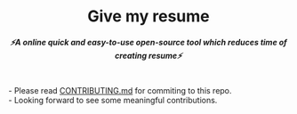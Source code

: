 <h1 align="center">Give my resume</h1>

 <h5 align="center">
   <i>⚡️A online quick and easy-to-use open-source tool which reduces time of creating resume⚡️</i>
 </h5>
<br>
- Please read <a href="https://github.com/clubgamma/give-my-resume/blob/main/CONTRIBUTING.md">CONTRIBUTING.md</a> for commiting to this repo.
<br>
- Looking forward to see some meaningful contributions.
